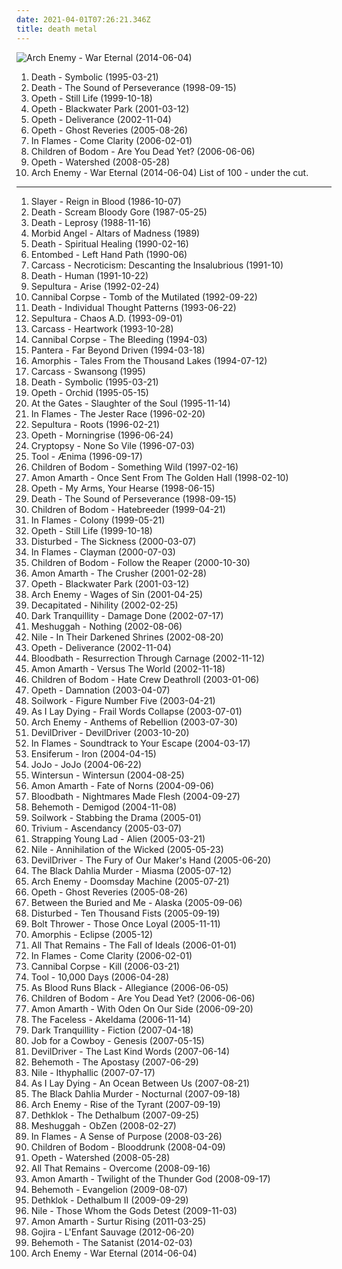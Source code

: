 ```yaml
---
date: 2021-04-01T07:26:21.346Z
title: death metal
---
```

![Arch Enemy - War Eternal (2014-06-04)](http://coverartarchive.org/release/fcf13fb9-6887-42e1-9b80-fd2e8446dff2/15541280931-500.jpg "Arch Enemy - War Eternal (2014-06-04)")
1. <span title="#death_metal #progressive_death_metal #technical_death_metal">Death - Symbolic (1995-03-21)</span>
2. <span title="#death_metal #progressive_death_metal #technical_death_metal">Death - The Sound of Perseverance (1998-09-15)</span>
3. <span title="#progressive_metal #progressive_death_metal">Opeth - Still Life (1999-10-18)</span>
4. <span title="#progressive_death_metal #progressive_metal">Opeth - Blackwater Park (2001-03-12)</span>
5. <span title="#progressive_death_metal #progressive_metal">Opeth - Deliverance (2002-11-04)</span>
6. <span title="#progressive_metal #progressive_death_metal">Opeth - Ghost Reveries (2005-08-26)</span>
7. <span title="#melodic_death_metal">In Flames - Come Clarity (2006-02-01)</span>
8. <span title="#melodic_death_metal">Children of Bodom - Are You Dead Yet? (2006-06-06)</span>
9. <span title="#progressive_metal #progressive_death_metal">Opeth - Watershed (2008-05-28)</span>
10. <span title="#melodic_death_metal #2014">Arch Enemy - War Eternal (2014-06-04)</span>
List of 100 - under the cut.
<!-- more -->
-----
1. <span title="#thrash_metal">Slayer - Reign in Blood (1986-10-07)</span>
2. <span title="#death_metal">Death - Scream Bloody Gore (1987-05-25)</span>
3. <span title="#death_metal">Death - Leprosy (1988-11-16)</span>
4. <span title="#death_metal">Morbid Angel - Altars of Madness (1989)</span>
5. <span title="#death_metal">Death - Spiritual Healing (1990-02-16)</span>
6. <span title="#death_metal">Entombed - Left Hand Path (1990-06)</span>
7. <span title="#death_metal">Carcass - Necroticism: Descanting the Insalubrious (1991-10)</span>
8. <span title="#death_metal #technical_death_metal">Death - Human (1991-10-22)</span>
9. <span title="#thrash_metal">Sepultura - Arise (1992-02-24)</span>
10. <span title="#death_metal">Cannibal Corpse - Tomb of the Mutilated (1992-09-22)</span>
11. <span title="#death_metal #technical_death_metal">Death - Individual Thought Patterns (1993-06-22)</span>
12. <span title="#thrash_metal #groove_metal">Sepultura - Chaos A.D. (1993-09-01)</span>
13. <span title="#melodic_death_metal #death_metal">Carcass - Heartwork (1993-10-28)</span>
14. <span title="#death_metal">Cannibal Corpse - The Bleeding (1994-03)</span>
15. <span title="#thrash_metal #groove_metal #metal">Pantera - Far Beyond Driven (1994-03-18)</span>
16. <span title="#melodic_death_metal #death_metal #doom_metal">Amorphis - Tales From the Thousand Lakes (1994-07-12)</span>
17. <span title="#death_metal #melodic_death_metal #death_n_roll">Carcass - Swansong (1995)</span>
18. <span title="#death_metal #progressive_death_metal #technical_death_metal">Death - Symbolic (1995-03-21)</span>
19. <span title="#progressive_death_metal #progressive_metal">Opeth - Orchid (1995-05-15)</span>
20. <span title="#melodic_death_metal">At the Gates - Slaughter of the Soul (1995-11-14)</span>
21. <span title="#melodic_death_metal">In Flames - The Jester Race (1996-02-20)</span>
22. <span title="#thrash_metal #groove_metal #metal">Sepultura - Roots (1996-02-21)</span>
23. <span title="#progressive_death_metal #progressive_metal">Opeth - Morningrise (1996-06-24)</span>
24. <span title="#death_metal #technical_death_metal #brutal_death_metal">Cryptopsy - None So Vile (1996-07-03)</span>
25. <span title="#progressive_metal #progressive_rock #metal">Tool - Ænima (1996-09-17)</span>
26. <span title="#melodic_death_metal">Children of Bodom - Something Wild (1997-02-16)</span>
27. <span title="#melodic_death_metal #death_metal #viking_metal">Amon Amarth - Once Sent From The Golden Hall (1998-02-10)</span>
28. <span title="#progressive_death_metal #progressive_metal">Opeth - My Arms, Your Hearse (1998-06-15)</span>
29. <span title="#death_metal #progressive_death_metal #technical_death_metal">Death - The Sound of Perseverance (1998-09-15)</span>
30. <span title="#melodic_death_metal">Children of Bodom - Hatebreeder (1999-04-21)</span>
31. <span title="#melodic_death_metal">In Flames - Colony (1999-05-21)</span>
32. <span title="#progressive_metal #progressive_death_metal">Opeth - Still Life (1999-10-18)</span>
33. <span title="#metal #nu_metal #alternative_metal #disturbed">Disturbed - The Sickness (2000-03-07)</span>
34. <span title="#melodic_death_metal">In Flames - Clayman (2000-07-03)</span>
35. <span title="#melodic_death_metal">Children of Bodom - Follow the Reaper (2000-10-30)</span>
36. <span title="#melodic_death_metal #death_metal #viking_metal">Amon Amarth - The Crusher (2001-02-28)</span>
37. <span title="#progressive_death_metal #progressive_metal">Opeth - Blackwater Park (2001-03-12)</span>
38. <span title="#melodic_death_metal #death_metal">Arch Enemy - Wages of Sin (2001-04-25)</span>
39. <span title="#death_metal #technical_death_metal">Decapitated - Nihility (2002-02-25)</span>
40. <span title="#melodic_death_metal">Dark Tranquillity - Damage Done (2002-07-17)</span>
41. <span title="#progressive_metal #math_metal">Meshuggah - Nothing (2002-08-06)</span>
42. <span title="#death_metal #technical_death_metal #brutal_death_metal">Nile - In Their Darkened Shrines (2002-08-20)</span>
43. <span title="#progressive_death_metal #progressive_metal">Opeth - Deliverance (2002-11-04)</span>
44. <span title="#death_metal">Bloodbath - Resurrection Through Carnage (2002-11-12)</span>
45. <span title="#melodic_death_metal #viking_metal">Amon Amarth - Versus The World (2002-11-18)</span>
46. <span title="#melodic_death_metal">Children of Bodom - Hate Crew Deathroll (2003-01-06)</span>
47. <span title="#progressive_rock">Opeth - Damnation (2003-04-07)</span>
48. <span title="#melodic_death_metal">Soilwork - Figure Number Five (2003-04-21)</span>
49. <span title="#metalcore">As I Lay Dying - Frail Words Collapse (2003-07-01)</span>
50. <span title="#melodic_death_metal #death_metal">Arch Enemy - Anthems of Rebellion (2003-07-30)</span>
51. <span title="#groove_metal #death_metal #metal #metalcore #thrash_metal">DevilDriver - DevilDriver (2003-10-20)</span>
52. <span title="#melodic_death_metal">In Flames - Soundtrack to Your Escape (2004-03-17)</span>
53. <span title="#folk_metal #viking_metal">Ensiferum - Iron (2004-04-15)</span>
54. <span title="#pop #soul #rnb">JoJo - JoJo (2004-06-22)</span>
55. <span title="#melodic_death_metal #power_metal">Wintersun - Wintersun (2004-08-25)</span>
56. <span title="#melodic_death_metal #viking_metal">Amon Amarth - Fate of Norns (2004-09-06)</span>
57. <span title="#death_metal">Bloodbath - Nightmares Made Flesh (2004-09-27)</span>
58. <span title="#death_metal #blackened_death_metal">Behemoth - Demigod (2004-11-08)</span>
59. <span title="#melodic_death_metal">Soilwork - Stabbing the Drama (2005-01)</span>
60. <span title="#metalcore">Trivium - Ascendancy (2005-03-07)</span>
61. <span title="#industrial_metal #progressive_metal">Strapping Young Lad - Alien (2005-03-21)</span>
62. <span title="#death_metal #technical_death_metal #brutal_death_metal">Nile - Annihilation of the Wicked (2005-05-23)</span>
63. <span title="#groove_metal #death_metal #metalcore #thrash_metal">DevilDriver - The Fury of Our Maker's Hand (2005-06-20)</span>
64. <span title="#melodic_death_metal">The Black Dahlia Murder - Miasma (2005-07-12)</span>
65. <span title="#melodic_death_metal">Arch Enemy - Doomsday Machine (2005-07-21)</span>
66. <span title="#progressive_metal #progressive_death_metal">Opeth - Ghost Reveries (2005-08-26)</span>
67. <span title="#progressive_metal #metalcore">Between the Buried and Me - Alaska (2005-09-06)</span>
68. <span title="#metal #hard_rock #alternative_metal #nu_metal">Disturbed - Ten Thousand Fists (2005-09-19)</span>
69. <span title="#death_metal">Bolt Thrower - Those Once Loyal (2005-11-11)</span>
70. <span title="#progressive_metal #melodic_death_metal">Amorphis - Eclipse (2005-12)</span>
71. <span title="#metalcore">All That Remains - The Fall of Ideals (2006-01-01)</span>
72. <span title="#melodic_death_metal">In Flames - Come Clarity (2006-02-01)</span>
73. <span title="#death_metal #brutal_death_metal">Cannibal Corpse - Kill (2006-03-21)</span>
74. <span title="#progressive_metal #progressive_rock">Tool - 10,000 Days (2006-04-28)</span>
75. <span title="#deathcore">As Blood Runs Black - Allegiance (2006-06-05)</span>
76. <span title="#melodic_death_metal">Children of Bodom - Are You Dead Yet? (2006-06-06)</span>
77. <span title="#melodic_death_metal #viking_metal">Amon Amarth - With Oden On Our Side (2006-09-20)</span>
78. <span title="#technical_death_metal #death_metal #technical_deathcore #progressive_metal">The Faceless - Akeldama (2006-11-14)</span>
79. <span title="#melodic_death_metal">Dark Tranquillity - Fiction (2007-04-18)</span>
80. <span title="#death_metal">Job for a Cowboy - Genesis (2007-05-15)</span>
81. <span title="#groove_metal #melodic_death_metal">DevilDriver - The Last Kind Words (2007-06-14)</span>
82. <span title="#death_metal #blackened_death_metal #black_metal">Behemoth - The Apostasy (2007-06-29)</span>
83. <span title="#death_metal #technical_death_metal">Nile - Ithyphallic (2007-07-17)</span>
84. <span title="#metalcore">As I Lay Dying - An Ocean Between Us (2007-08-21)</span>
85. <span title="#melodic_death_metal #death_metal">The Black Dahlia Murder - Nocturnal (2007-09-18)</span>
86. <span title="#melodic_death_metal">Arch Enemy - Rise of the Tyrant (2007-09-19)</span>
87. <span title="#melodic_death_metal #death_metal #blacker_than_the_blackest_black_times_infinity #metal">Dethklok - The Dethalbum (2007-09-25)</span>
88. <span title="#progressive_metal #math_metal">Meshuggah - ObZen (2008-02-27)</span>
89. <span title="#melodic_death_metal">In Flames - A Sense of Purpose (2008-03-26)</span>
90. <span title="#melodic_death_metal">Children of Bodom - Blooddrunk (2008-04-09)</span>
91. <span title="#progressive_metal #progressive_death_metal">Opeth - Watershed (2008-05-28)</span>
92. <span title="#metalcore">All That Remains - Overcome (2008-09-16)</span>
93. <span title="#melodic_death_metal #viking_metal">Amon Amarth - Twilight of the Thunder God (2008-09-17)</span>
94. <span title="#death_metal #blackened_death_metal #black_metal">Behemoth - Evangelion (2009-08-07)</span>
95. <span title="#death_metal #melodic_death_metal #2009 #metal">Dethklok - Dethalbum II (2009-09-29)</span>
96. <span title="#death_metal #technical_death_metal #2009">Nile - Those Whom the Gods Detest (2009-11-03)</span>
97. <span title="#melodic_death_metal #viking_metal">Amon Amarth - Surtur Rising (2011-03-25)</span>
98. <span title="#2012 #progressive_metal #progressive_death_metal">Gojira - L'Enfant Sauvage (2012-06-20)</span>
99. <span title="#2014 #blackened_death_metal #black_metal #death_metal">Behemoth - The Satanist (2014-02-03)</span>
100. <span title="#melodic_death_metal #2014">Arch Enemy - War Eternal (2014-06-04)</span>
